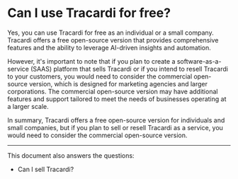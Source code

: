 # Can I use Tracardi for free?

Yes, you can use Tracardi for free as an individual or a small company. Tracardi offers a free open-source version that
provides comprehensive features and the ability to leverage AI-driven insights and automation.

However, it's important to note that if you plan to create a software-as-a-service (SAAS) platform that sells Tracardi
or if you intend to resell Tracardi to your customers, you would need to consider the commercial open-source version,
which is designed for marketing agencies and larger corporations. The commercial open-source version may have additional
features and support tailored to meet the needs of businesses operating at a larger scale.

In summary, Tracardi offers a free open-source version for individuals and small companies, but if you plan to sell or
resell Tracardi as a service, you would need to consider the commercial open-source version.

---
This document also answers the questions:
- Can I sell Tracardi?